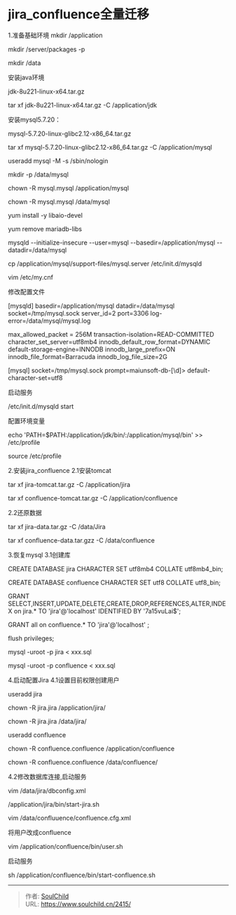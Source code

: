 # jira_confluence全量迁移

<!--more-->
1.准备基础环境
mkdir /application

mkdir /server/packages -p

mkdir /data



安装java环境

jdk-8u221-linux-x64.tar.gz

tar xf jdk-8u221-linux-x64.tar.gz -C /application/jdk



安装mysql5.7.20：

mysql-5.7.20-linux-glibc2.12-x86_64.tar.gz

tar xf mysql-5.7.20-linux-glibc2.12-x86_64.tar.gz -C /application/mysql

useradd mysql -M -s /sbin/nologin

mkdir -p /data/mysql

chown -R mysql.mysql /application/mysql

chown -R mysql.mysql /data/mysql

yum install -y libaio-devel

yum remove mariadb-libs

mysqld --initialize-insecure --user=mysql --basedir=/application/mysql --datadir=/data/mysql

cp /application/mysql/support-files/mysql.server /etc/init.d/mysqld



vim /etc/my.cnf

修改配置文件

[mysqld]
basedir=/application/mysql
datadir=/data/mysql
socket=/tmp/mysql.sock
server_id=2
port=3306
log-error=/data/mysql/mysql.log

max_allowed_packet = 256M
transaction-isolation=READ-COMMITTED
character_set_server=utf8mb4
innodb_default_row_format=DYNAMIC
default-storage-engine=INNODB
innodb_large_prefix=ON
innodb_file_format=Barracuda
innodb_log_file_size=2G


[mysql]
socket=/tmp/mysql.sock
prompt=maiunsoft-db-[\\d]>
default-character-set=utf8



启动服务

/etc/init.d/mysqld start





配置环境变量

echo 'PATH=$PATH:/application/jdk/bin/:/application/mysql/bin' >> /etc/profile

source /etc/profile



2.安装jira_confluence
2.1安装tomcat

tar xf jira-tomcat.tar.gz -C /application/jira

tar xf confluence-tomcat.tar.gz -C /application/confluence



2.2还原数据

tar xf jira-data.tar.gz -C /data/Jira

tar xf confluence-data.tar.gzz -C /data/confluence





3.恢复mysql
3.1创建库

CREATE DATABASE jira CHARACTER SET utf8mb4 COLLATE utf8mb4_bin;

CREATE DATABASE confluence CHARACTER SET utf8 COLLATE utf8_bin;

GRANT SELECT,INSERT,UPDATE,DELETE,CREATE,DROP,REFERENCES,ALTER,INDEX on jira.* TO 'jira'@'localhost' IDENTIFIED BY '7a15vuLai$';

GRANT all on confluence.* TO 'jira'@'localhost' ;

flush privileges;



mysql -uroot -p jira < xxx.sql

mysql -uroot -p confluence < xxx.sql



4.启动配置Jira
4.1设置目前权限创建用户

useradd jira

chown -R jira.jira /application/jira/

chown -R jira.jira /data/jira/



useradd confluence

chown -R confluence.confluence /application/confluence

chown -R confluence.confluence /data/confluence/





4.2修改数据库连接,启动服务

vim /data/jira/dbconfig.xml

/application/jira/bin/start-jira.sh



vim /data/confluuence/confluence.cfg.xml

将用户改成confluence

vim /application/confluence/bin/user.sh

启动服务

sh /application/confluence/bin/start-confluence.sh






---

> 作者: [SoulChild](https://www.soulchild.cn)  
> URL: https://www.soulchild.cn/2415/  

